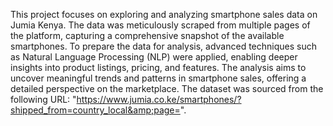 This project focuses on exploring and analyzing smartphone sales data on Jumia Kenya. The data was meticulously scraped from multiple pages of the platform, capturing a comprehensive snapshot of the available smartphones. To prepare the data for analysis, advanced techniques such as Natural Language Processing (NLP) were applied, enabling deeper insights into product listings, pricing, and features. The analysis aims to uncover meaningful trends and patterns in smartphone sales, offering a detailed perspective on the marketplace. The dataset was sourced from the following URL: "https://www.jumia.co.ke/smartphones/?shipped_from=country_local&amp;page=".
